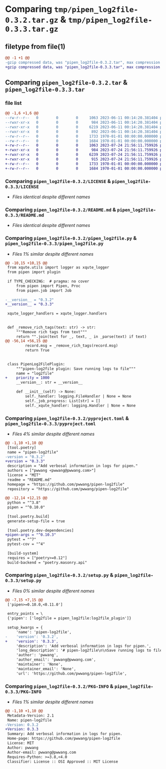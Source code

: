 # Comparing `tmp/pipen_log2file-0.3.2.tar.gz` & `tmp/pipen_log2file-0.3.3.tar.gz`

## filetype from file(1)

```diff
@@ -1 +1 @@
-gzip compressed data, was "pipen_log2file-0.3.2.tar", max compression
+gzip compressed data, was "pipen_log2file-0.3.3.tar", max compression
```

## Comparing `pipen_log2file-0.3.2.tar` & `pipen_log2file-0.3.3.tar`

### file list

```diff
@@ -1,6 +1,6 @@
--rw-r--r--   0        0        0     1063 2023-06-11 00:14:20.381404 pipen_log2file-0.3.2/LICENSE
--rwxr-xr-x   0        0        0      984 2023-06-11 00:14:20.381404 pipen_log2file-0.3.2/README.md
--rwxr-xr-x   0        0        0     6219 2023-06-11 00:14:20.381404 pipen_log2file-0.3.2/pipen_log2file.py
--rwxr-xr-x   0        0        0      892 2023-06-11 00:14:20.381404 pipen_log2file-0.3.2/pyproject.toml
--rw-r--r--   0        0        0     1733 1970-01-01 00:00:00.000000 pipen_log2file-0.3.2/setup.py
--rw-r--r--   0        0        0     1684 1970-01-01 00:00:00.000000 pipen_log2file-0.3.2/PKG-INFO
+-rw-r--r--   0        0        0     1063 2023-07-24 21:56:11.759926 pipen_log2file-0.3.3/LICENSE
+-rwxr-xr-x   0        0        0      984 2023-07-24 21:56:11.759926 pipen_log2file-0.3.3/README.md
+-rwxr-xr-x   0        0        0     6239 2023-07-24 21:56:11.759926 pipen_log2file-0.3.3/pipen_log2file.py
+-rwxr-xr-x   0        0        0      915 2023-07-24 21:56:11.759926 pipen_log2file-0.3.3/pyproject.toml
+-rw-r--r--   0        0        0     1733 1970-01-01 00:00:00.000000 pipen_log2file-0.3.3/setup.py
+-rw-r--r--   0        0        0     1684 1970-01-01 00:00:00.000000 pipen_log2file-0.3.3/PKG-INFO
```

### Comparing `pipen_log2file-0.3.2/LICENSE` & `pipen_log2file-0.3.3/LICENSE`

 * *Files identical despite different names*

### Comparing `pipen_log2file-0.3.2/README.md` & `pipen_log2file-0.3.3/README.md`

 * *Files identical despite different names*

### Comparing `pipen_log2file-0.3.2/pipen_log2file.py` & `pipen_log2file-0.3.3/pipen_log2file.py`

 * *Files 1% similar despite different names*

```diff
@@ -10,15 +10,15 @@
 from xqute.utils import logger as xqute_logger
 from pipen import plugin
 
 if TYPE_CHECKING:  # pragma: no cover
     from pipen import Pipen, Proc
     from pipen.job import Job
 
-__version__ = "0.3.2"
+__version__ = "0.3.3"
 
 xqute_logger_handlers = xqute_logger.handlers
 
 
 def _remove_rich_tags(text: str) -> str:
     """Remove rich tags from text"""
     return "".join(text for _, text, _ in _parse(text) if text)
@@ -56,14 +56,15 @@
         record.msg = _remove_rich_tags(record.msg)
         return True
 
 
 class PipenLog2FilePlugin:
     """pipen-log2file plugin: Save running logs to file"""
     name = "log2file"
+    priority = 1000
     __version__: str = __version__
 
     def __init__(self) -> None:
         self._handler: logging.FileHandler | None = None
         self._job_progress: List[str] = []
         self._xqute_handler: logging.Handler | None = None
```

### Comparing `pipen_log2file-0.3.2/pyproject.toml` & `pipen_log2file-0.3.3/pyproject.toml`

 * *Files 4% similar despite different names*

```diff
@@ -1,10 +1,10 @@
 [tool.poetry]
 name = "pipen-log2file"
-version = "0.3.2"
+version = "0.3.3"
 description = "Add verbosal information in logs for pipen."
 authors = ["pwwang <pwwang@pwwang.com>"]
 license = "MIT"
 readme = "README.md"
 homepage = "https://github.com/pwwang/pipen-log2file"
 repository = "https://github.com/pwwang/pipen-log2file"
 
@@ -12,14 +12,15 @@
 python = "^3.8"
 pipen = "^0.10.0"
 
 [tool.poetry.build]
 generate-setup-file = true
 
 [tool.poetry.dev-dependencies]
+pipen-args = "^0.10.3"
 pytest = "^7"
 pytest-cov = "^4"
 
 [build-system]
 requires = ["poetry>=0.12"]
 build-backend = "poetry.masonry.api"
```

### Comparing `pipen_log2file-0.3.2/setup.py` & `pipen_log2file-0.3.3/setup.py`

 * *Files 0% similar despite different names*

```diff
@@ -7,15 +7,15 @@
 ['pipen>=0.10.0,<0.11.0']
 
 entry_points = \
 {'pipen': ['log2file = pipen_log2file:log2file_plugin']}
 
 setup_kwargs = {
     'name': 'pipen-log2file',
-    'version': '0.3.2',
+    'version': '0.3.3',
     'description': 'Add verbosal information in logs for pipen.',
     'long_description': '# pipen-log2file\n\nSave running logs to file for [pipen][1].\n\nThe log file is saved to `<workdir>/<pipeline>/.logs/run-<date-time>.log` by default.\nA symlink `<workdir>/<pipeline>/run-latest.log` is created to the latest log file.\n\nThe xqute logs are also saved to `<workdir>/<pipeline>/<proc>/proc.xqute.log`\n\nNote that the original handler of xqute logger is removed during pipeline running.\n\n## Options\n\n- `plugin_opts.log2file_xqute`: Whether to save xqute logs. Default: `True`.\n    if False, the xqute logger will be kept intact.\n- `plugin_opts.log2file_xqute_level`: The log level for xqute logger. Default: `INFO`.\n- `plugin_opts.log2file_xqute_append`: Whether to append to the log file. Default: `False`.\n\n## Installation\n\n```\npip install -U pipen-log2file\n```\n\n## Enabling/Disabling the plugin\n\nThe plugin is registered via entrypoints. It\'s by default enabled. To disable it:\n`plugins=[..., "no:log2file"]`, or uninstall this plugin.\n\n\n[1]: https://github.com/pwwang/pipen\n',
     'author': 'pwwang',
     'author_email': 'pwwang@pwwang.com',
     'maintainer': 'None',
     'maintainer_email': 'None',
     'url': 'https://github.com/pwwang/pipen-log2file',
```

### Comparing `pipen_log2file-0.3.2/PKG-INFO` & `pipen_log2file-0.3.3/PKG-INFO`

 * *Files 1% similar despite different names*

```diff
@@ -1,10 +1,10 @@
 Metadata-Version: 2.1
 Name: pipen-log2file
-Version: 0.3.2
+Version: 0.3.3
 Summary: Add verbosal information in logs for pipen.
 Home-page: https://github.com/pwwang/pipen-log2file
 License: MIT
 Author: pwwang
 Author-email: pwwang@pwwang.com
 Requires-Python: >=3.8,<4.0
 Classifier: License :: OSI Approved :: MIT License
```


